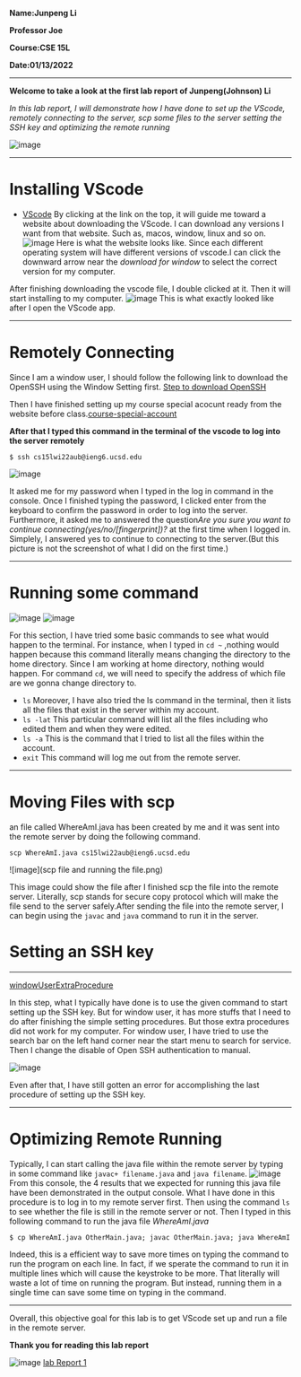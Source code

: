 **Name:Junpeng Li**
>
**Professor Joe**
>
**Course:CSE 15L**
>
**Date:01/13/2022**
___
>
**Welcome to take a look at the first lab report of Junpeng(Johnson) Li**
>
*In this lab report, I will demonstrate how I have done to set up the VScode, remotely connecting to the server,
scp some files to the server setting the SSH key and optimizing the remote running*
>
![image](https://t3.ftcdn.net/jpg/03/67/35/72/360_F_367357209_BG07SVnnB4HSHSaMiHajfZhrZZAE859A.jpg)
>
___
# Installing VScode
* [VScode](https://code.visualstudio.com/)
By clicking at the link on the top, it will guide me toward a website about downloading the VScode. I can download any versions I want from that website. Such as, macos, window, linux and so on.
![image](VScode.JPG)
Here is what the website looks like. Since each different operating system will have different versions of vscode.I can click the downward arrow near the *download for window* to select the correct version for my computer.
>
After finishing downloading the vscode file, I double clicked at it. Then it will start installing to my computer.
![image](demo.JPG)
This is what exactly looked like after I open the VScode app.
___
# Remotely Connecting
Since I am a window user, I should follow the following link to download the OpenSSH using the Window Setting first.
[Step to download OpenSSH](https://docs.microsoft.com/en-us/windows-server/administration/openssh/openssh_install_firstuse)
>
Then I have finished setting up my course special acocunt ready from the website before class.[course-special-account](https://sdacs.ucsd.edu/~icc/index.php)
>
**After that I typed this command in the terminal of the vscode to log into the server remotely**
```
$ ssh cs15lwi22aub@ieng6.ucsd.edu
```
![image](ssh.JPG)
>
It asked me for my password when I typed in the log in command in the console. Once I finished typing the password, I clicked enter from the keyboard to confirm the password in order to log into the server. Furthermore, it asked me to answered the question*Are you sure you want to continue connecting(yes/no/[fingerprint])?* at the first time when I logged in. Simplely, I answered yes to continue to connecting to the server.(But this picture is not the screenshot of what I did on the first time.)
___
# Running some command
![image](d1.JPG)
![image](d2.JPG)
>
For this section, I have tried some basic commands to see what would happen to the terminal. For instance, when I typed in `cd ~`
,nothing would happen because this command literally means changing the directory to the home directory. Since I am working at home directory, nothing would happen. For command `cd`, we will need to specify the address of which file are we gonna change directory to.
* `ls` Moreover, I have also tried the ls command in the terminal, then it lists all the files that exist in the server within my account.
* `ls -lat` This particular command will list all the files including who edited them and when they were edited.
* `ls -a` This is the command that I tried to list all the files within the account.
* `exit` This command will log me out from the remote server.
___
# Moving Files with scp
an file called WhereAmI.java has been created by me and it was sent into the remote server by doing the following command.
```
scp WhereAmI.java cs15lwi22aub@ieng6.ucsd.edu
```
![image](scp file and running the file.png)
>
This image could show the file after I finished scp the file into the remote server. Literally, scp stands for secure copy protocol which will make the file send to the 
server safely.After sending the file into the remote server, I can begin using the `javac` and `java` command to run it in the server.
>
# Setting an SSH key
___
[windowUserExtraProcedure](https://docs.microsoft.com/en-us/windows-server/administration/openssh/openssh_keymanagement#user-key-generation)
>
In this step, what I typically have done is to use the given command to start setting up the SSH key. But for window user, it has more stuffs that I need to do after finishing the simple setting procedures. But those extra procedures did not work for my computer. For window user, I have tried to use the search bar on the left hand corner near the start menu to search for service. Then I change the disable of Open SSH authentication to manual. 
>
![image](unnamed.png)
>
Even after that, I have still gotten an error for accomplishing the last procedure of setting up the SSH key.
___
# Optimizing Remote Running
Typically, I can start calling the java file within the remote server by typing in some command like `javac+ filename.java` and `java filename`.
![image](concole.JPG)
From this console, the 4 results that we expected for running this java file have been demonstrated in the output console. What I have done in this procedure is to log in to
my remote server first. Then using the command `ls` to see whether the file is still in the remote server or not. Then I typed in this following command to run the java file *WhereAmI.java*
```
$ cp WhereAmI.java OtherMain.java; javac OtherMain.java; java WhereAmI
```
Indeed, this is a efficient way to save more times on typing the command to run the program on each line.
In fact, if we sperate the command to run it in multiple lines which will cause the keystroke to be more. That literally will waste a lot of time on running the program.
But instead, running them in a single time can save some time on typing in the command.
___
Overall, this objective goal for this lab is to get VScode set up and run a file in the remote server.
>
**Thank you for reading this lab report**
>
![image](https://cdn.shopify.com/s/files/1/2456/1185/products/12673940m_2b09ed7bdeadb6ca74ddb4be22e919b5a7020e38_473x473.jpg?v=1621251490)
[lab Report 1](https://johnsonli010801.github.io/cse15l-lab-reports/lab-report-1-week-2.html)
